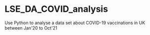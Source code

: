 # LSE_DA_COVID_analysis
Use Python to analyse a data set about COVID-19 vaccinations in UK between Jan'20 to Oct'21
